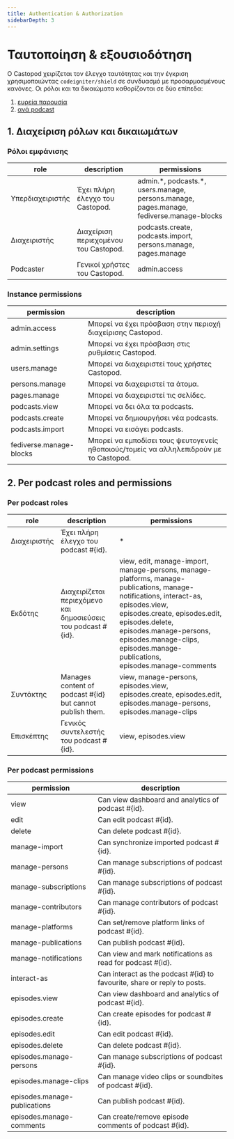 ```yaml
---
title: Authentication & Authorization
sidebarDepth: 3
---
```


# Ταυτοποίηση & εξουσιοδότηση

Ο Castopod χειρίζεται τον έλεγχο ταυτότητας και την έγκριση χρησιμοποιώντας
`codeigniter/shield` σε συνδυασμό με προσαρμοσμένους κανόνες. Οι ρόλοι και τα
δικαιώματα καθορίζονται σε δύο επίπεδα:

1. [ευρεία παρουσία](#1-instance-wide-roles-and-permissions)
2. [ανά podcast](#2-per-podcast-roles-and-permissions)

## 1. Διαχείριση ρόλων και δικαιωμάτων

### Ρόλοι εμφάνισης

<!-- AUTH-INSTANCE-ROLES-LIST:START - Do not remove or modify this section -->

| role             | description                           | permissions                                                                                |
| ---------------- | ------------------------------------- | ------------------------------------------------------------------------------------------ |
| Υπερδιαχειριστής | Έχει πλήρη έλεγχο του Castopod.       | admin.\*, podcasts.\*, users.manage, persons.manage, pages.manage, fediverse.manage-blocks |
| Διαχειριστής     | Διαχείριση περιεχομένου του Castopod. | podcasts.create, podcasts.import, persons.manage, pages.manage                             |
| Podcaster        | Γενικοί χρήστες του Castopod.         | admin.access                                                                               |

<!-- AUTH-INSTANCE-ROLES-LIST:END -->

### Instance permissions

<!-- AUTH-INSTANCE-PERMISSIONS-LIST:START - Do not remove or modify this section -->

| permission              | description                                                                            |
| ----------------------- | -------------------------------------------------------------------------------------- |
| admin.access            | Μπορεί να έχει πρόσβαση στην περιοχή διαχείρισης Castopod.                             |
| admin.settings          | Μπορεί να έχει πρόσβαση στις ρυθμίσεις Castopod.                                       |
| users.manage            | Μπορεί να διαχειριστεί τους χρήστες Castopod.                                          |
| persons.manage          | Μπορεί να διαχειριστεί τα άτομα.                                                       |
| pages.manage            | Μπορεί να διαχειριστεί τις σελίδες.                                                    |
| podcasts.view           | Μπορεί να δει όλα τα podcasts.                                                         |
| podcasts.create         | Μπορεί να δημιουργήσει νέα podcasts.                                                   |
| podcasts.import         | Μπορεί να εισάγει podcasts.                                                            |
| fediverse.manage-blocks | Μπορεί να εμποδίσει τους ψευτογενείς ηθοποιούς/τομείς να αλληλεπιδρούν με το Castopod. |

<!-- AUTH-INSTANCE-PERMISSIONS-LIST:END -->

## 2. Per podcast roles and permissions

### Per podcast roles

<!-- AUTH-PODCAST-ROLES-LIST:START - Do not remove or modify this section -->

| role         | description                                                   | permissions                                                                                                                                                                                                                                                                                 |
| ------------ | ------------------------------------------------------------- | ------------------------------------------------------------------------------------------------------------------------------------------------------------------------------------------------------------------------------------------------------------------------------------------- |
| Διαχειριστής | Έχει πλήρη έλεγχο του podcast #{id}.                          | \*                                                                                                                                                                                                                                                                                          |
| Εκδότης      | Διαχειρίζεται περιεχόμενο και δημοσιεύσεις του podcast #{id}. | view, edit, manage-import, manage-persons, manage-platforms, manage-publications, manage-notifications, interact-as, episodes.view, episodes.create, episodes.edit, episodes.delete, episodes.manage-persons, episodes.manage-clips, episodes.manage-publications, episodes.manage-comments |
| Συντάκτης    | Manages content of podcast #{id} but cannot publish them.     | view, manage-persons, episodes.view, episodes.create, episodes.edit, episodes.manage-persons, episodes.manage-clips                                                                                                                                                                         |
| Επισκέπτης   | Γενικός συντελεστής του podcast #{id}.                        | view, episodes.view                                                                                                                                                                                                                                                                         |

<!-- AUTH-PODCAST-ROLES-LIST:END -->

### Per podcast permissions

<!-- AUTH-PODCAST-PERMISSIONS-LIST:START - Do not remove or modify this section -->

| permission                   | description                                                              |
| ---------------------------- | ------------------------------------------------------------------------ |
| view                         | Can view dashboard and analytics of podcast #{id}.                       |
| edit                         | Can edit podcast #{id}.                                                  |
| delete                       | Can delete podcast #{id}.                                                |
| manage-import                | Can synchronize imported podcast #{id}.                                  |
| manage-persons               | Can manage subscriptions of podcast #{id}.                               |
| manage-subscriptions         | Can manage subscriptions of podcast #{id}.                               |
| manage-contributors          | Can manage contributors of podcast #{id}.                                |
| manage-platforms             | Can set/remove platform links of podcast #{id}.                          |
| manage-publications          | Can publish podcast #{id}.                                               |
| manage-notifications         | Can view and mark notifications as read for podcast #{id}.               |
| interact-as                  | Can interact as the podcast #{id} to favourite, share or reply to posts. |
| episodes.view                | Can view dashboard and analytics of podcast #{id}.                       |
| episodes.create              | Can create episodes for podcast #{id}.                                   |
| episodes.edit                | Can edit podcast #{id}.                                                  |
| episodes.delete              | Can delete podcast #{id}.                                                |
| episodes.manage-persons      | Can manage subscriptions of podcast #{id}.                               |
| episodes.manage-clips        | Can manage video clips or soundbites of podcast #{id}.                   |
| episodes.manage-publications | Can publish podcast #{id}.                                               |
| episodes.manage-comments     | Can create/remove episode comments of podcast #{id}.                     |

<!-- AUTH-PODCAST-PERMISSIONS-LIST:END -->
